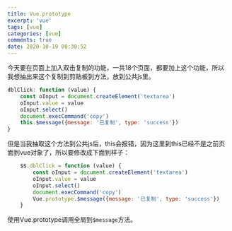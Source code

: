 ```yaml
---
title: Vue.prototype
excerpt: 'vue'
tags: [vue]
categories: [vue]
comments: true
date: 2020-10-19 00:30:52
---
```



今天要在页面上加入双击复制的功能，一共18个页面，都要加上这个功能，所以我想抽出来这个复制到剪贴板到方法，放到公共js里。

```js
dblClick: function (value) {
    const oInput = document.createElement('textarea')
    oInput.value = value
    oInput.select()
    document.execCommand('copy')
    this.$message({message: '已复制', type: 'success'})
}
```

但是当我抽取这个方法到公共js后，this会报错，因为这里到this已经不是之前页面到vue对象了，所以要修改成下面到样子：

```js
    $$.dblClick = function (value) {
        const oInput = document.createElement('textarea')
        oInput.value = value
        oInput.select()
        document.execCommand('copy')
        Vue.prototype.$message({message: '已复制', type: 'success'})
    }
```

使用Vue.prototype调用全局到`$message`方法。